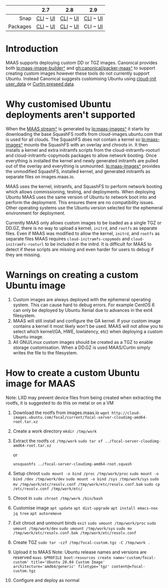 <!-- deb-2-7-cli
||2.7|2.8|2.9|
|-----:|:-----:|:-----:|:-----:|
|Snap|[CLI](/t/creating-a-custom-ubuntu-image-snap-2-7-cli/2562) ~ [UI](/t/creating-a-custom-ubuntu-image-snap-2-7-ui/2563)|[CLI](/t/creating-a-custom-ubuntu-image-snap-2-8-cli/2564) ~ [UI](/t/creating-a-custom-ubuntu-image-snap-2-8-ui/2565)|[CLI](/t/creating-a-custom-ubuntu-image-snap-2-9-cli/2566) ~ [UI](/t/creating-a-custom-ubuntu-image-snap-2-9-ui/2567)|
|Packages|CLI ~ [UI](/t/creating-a-custom-ubuntu-image-deb-2-7-ui/2569)|[CLI](/t/creating-a-custom-ubuntu-image-deb-2-8-cli/2570) ~ [UI](/t/creating-a-custom-ubuntu-image-deb-2-8-ui/2571)|[CLI](/t/creating-a-custom-ubuntu-image-deb-2-9-cli/2572) ~ [UI](/t/creating-a-custom-ubuntu-image-deb-2-9-ui/2573)|
 deb-2-7-cli -->

<!-- deb-2-7-ui
||2.7|2.8|2.9|
|-----:|:-----:|:-----:|:-----:|
|Snap|[CLI](/t/creating-a-custom-ubuntu-image-snap-2-7-cli/2562) ~ [UI](/t/creating-a-custom-ubuntu-image-snap-2-7-ui/2563)|[CLI](/t/creating-a-custom-ubuntu-image-snap-2-8-cli/2564) ~ [UI](/t/creating-a-custom-ubuntu-image-snap-2-8-ui/2565)|[CLI](/t/creating-a-custom-ubuntu-image-snap-2-9-cli/2566) ~ [UI](/t/creating-a-custom-ubuntu-image-snap-2-9-ui/2567)|
|Packages|[CLI](/t/creating-a-custom-ubuntu-image-deb-2-7-cli/2568) ~ UI|[CLI](/t/creating-a-custom-ubuntu-image-deb-2-8-cli/2570) ~ [UI](/t/creating-a-custom-ubuntu-image-deb-2-8-ui/2571)|[CLI](/t/creating-a-custom-ubuntu-image-deb-2-9-cli/2572) ~ [UI](/t/creating-a-custom-ubuntu-image-deb-2-9-ui/2573)|
 deb-2-7-ui -->

<!-- deb-2-8-cli
||2.7|2.8|2.9|
|-----:|:-----:|:-----:|:-----:|
|Snap|[CLI](/t/creating-a-custom-ubuntu-image-snap-2-7-cli/2562) ~ [UI](/t/creating-a-custom-ubuntu-image-snap-2-7-ui/2563)|[CLI](/t/creating-a-custom-ubuntu-image-snap-2-8-cli/2564) ~ [UI](/t/creating-a-custom-ubuntu-image-snap-2-8-ui/2565)|[CLI](/t/creating-a-custom-ubuntu-image-snap-2-9-cli/2566) ~ [UI](/t/creating-a-custom-ubuntu-image-snap-2-9-ui/2567)|
|Packages|[CLI](/t/creating-a-custom-ubuntu-image-deb-2-7-cli/2568) ~ [UI](/t/creating-a-custom-ubuntu-image-deb-2-7-ui/2569)|CLI ~ [UI](/t/creating-a-custom-ubuntu-image-deb-2-8-ui/2571)|[CLI](/t/creating-a-custom-ubuntu-image-deb-2-9-cli/2572) ~ [UI](/t/creating-a-custom-ubuntu-image-deb-2-9-ui/2573)|
 deb-2-8-cli -->

<!-- deb-2-8-ui
||2.7|2.8|2.9|
|-----:|:-----:|:-----:|:-----:|
|Snap|[CLI](/t/creating-a-custom-ubuntu-image-snap-2-7-cli/2562) ~ [UI](/t/creating-a-custom-ubuntu-image-snap-2-7-ui/2563)|[CLI](/t/creating-a-custom-ubuntu-image-snap-2-8-cli/2564) ~ [UI](/t/creating-a-custom-ubuntu-image-snap-2-8-ui/2565)|[CLI](/t/creating-a-custom-ubuntu-image-snap-2-9-cli/2566) ~ [UI](/t/creating-a-custom-ubuntu-image-snap-2-9-ui/2567)|
|Packages|[CLI](/t/creating-a-custom-ubuntu-image-deb-2-7-cli/2568) ~ [UI](/t/creating-a-custom-ubuntu-image-deb-2-7-ui/2569)|[CLI](/t/creating-a-custom-ubuntu-image-deb-2-8-cli/2570) ~ UI|[CLI](/t/creating-a-custom-ubuntu-image-deb-2-9-cli/2572) ~ [UI](/t/creating-a-custom-ubuntu-image-deb-2-9-ui/2573)|
 deb-2-8-ui -->

||2.7|2.8|2.9|
|-----:|:-----:|:-----:|:-----:|
|Snap|[CLI](/t/creating-a-custom-ubuntu-image-snap-2-7-cli/2562) ~ [UI](/t/creating-a-custom-ubuntu-image-snap-2-7-ui/2563)|[CLI](/t/creating-a-custom-ubuntu-image-snap-2-8-cli/2564) ~ [UI](/t/creating-a-custom-ubuntu-image-snap-2-8-ui/2565)|[CLI](/t/creating-a-custom-ubuntu-image-snap-2-9-cli/2566) ~ [UI](/t/creating-a-custom-ubuntu-image-snap-2-9-ui/2567)|
|Packages|[CLI](/t/creating-a-custom-ubuntu-image-deb-2-7-cli/2568) ~ [UI](/t/creating-a-custom-ubuntu-image-deb-2-7-ui/2569)|[CLI](/t/creating-a-custom-ubuntu-image-deb-2-8-cli/2570) ~ [UI](/t/creating-a-custom-ubuntu-image-deb-2-8-ui/2571)|CLI ~ [UI](/t/creating-a-custom-ubuntu-image-deb-2-9-ui/2573)|

<!-- deb-2-9-ui
||2.7|2.8|2.9|
|-----:|:-----:|:-----:|:-----:|
|Snap|[CLI](/t/creating-a-custom-ubuntu-image-snap-2-7-cli/2562) ~ [UI](/t/creating-a-custom-ubuntu-image-snap-2-7-ui/2563)|[CLI](/t/creating-a-custom-ubuntu-image-snap-2-8-cli/2564) ~ [UI](/t/creating-a-custom-ubuntu-image-snap-2-8-ui/2565)|[CLI](/t/creating-a-custom-ubuntu-image-snap-2-9-cli/2566) ~ [UI](/t/creating-a-custom-ubuntu-image-snap-2-9-ui/2567)|
|Packages|[CLI](/t/creating-a-custom-ubuntu-image-deb-2-7-cli/2568) ~ [UI](/t/creating-a-custom-ubuntu-image-deb-2-7-ui/2569)|[CLI](/t/creating-a-custom-ubuntu-image-deb-2-8-cli/2570) ~ [UI](/t/creating-a-custom-ubuntu-image-deb-2-8-ui/2571)|[CLI](/t/creating-a-custom-ubuntu-image-deb-2-9-cli/2572) ~ UI|
 deb-2-9-ui -->

<!-- snap-2-7-cli
||2.7|2.8|2.9|
|-----:|:-----:|:-----:|:-----:|
|Snap|CLI ~ [UI](/t/creating-a-custom-ubuntu-image-snap-2-7-ui/2563)|[CLI](/t/creating-a-custom-ubuntu-image-snap-2-8-cli/2564) ~ [UI](/t/creating-a-custom-ubuntu-image-snap-2-8-ui/2565)|[CLI](/t/creating-a-custom-ubuntu-image-snap-2-9-cli/2566) ~ [UI](/t/creating-a-custom-ubuntu-image-snap-2-9-ui/2567)|
|Packages|[CLI](/t/creating-a-custom-ubuntu-image-deb-2-7-cli/2568) ~ [UI](/t/creating-a-custom-ubuntu-image-deb-2-7-ui/2569)|[CLI](/t/creating-a-custom-ubuntu-image-deb-2-8-cli/2570) ~ [UI](/t/creating-a-custom-ubuntu-image-deb-2-8-ui/2571)|[CLI](/t/creating-a-custom-ubuntu-image-deb-2-9-cli/2572) ~ [UI](/t/creating-a-custom-ubuntu-image-deb-2-9-ui/2573)|
 snap-2-7-cli -->

<!-- snap-2-7-ui
||2.7|2.8|2.9|
|-----:|:-----:|:-----:|:-----:|
|Snap|[CLI](/t/creating-a-custom-ubuntu-image-snap-2-7-cli/2562) ~ UI|[CLI](/t/creating-a-custom-ubuntu-image-snap-2-8-cli/2564) ~ [UI](/t/creating-a-custom-ubuntu-image-snap-2-8-ui/2565)|[CLI](/t/creating-a-custom-ubuntu-image-snap-2-9-cli/2566) ~ [UI](/t/creating-a-custom-ubuntu-image-snap-2-9-ui/2567)|
|Packages|[CLI](/t/creating-a-custom-ubuntu-image-deb-2-7-cli/2568) ~ [UI](/t/creating-a-custom-ubuntu-image-deb-2-7-ui/2569)|[CLI](/t/creating-a-custom-ubuntu-image-deb-2-8-cli/2570) ~ [UI](/t/creating-a-custom-ubuntu-image-deb-2-8-ui/2571)|[CLI](/t/creating-a-custom-ubuntu-image-deb-2-9-cli/2572) ~ [UI](/t/creating-a-custom-ubuntu-image-deb-2-9-ui/2573)|
 snap-2-7-ui -->

<!-- snap-2-8-cli
||2.7|2.8|2.9|
|-----:|:-----:|:-----:|:-----:|
|Snap|[CLI](/t/creating-a-custom-ubuntu-image-snap-2-7-cli/2562) ~ [UI](/t/creating-a-custom-ubuntu-image-snap-2-7-ui/2563)|CLI ~ [UI](/t/creating-a-custom-ubuntu-image-snap-2-8-ui/2565)|[CLI](/t/creating-a-custom-ubuntu-image-snap-2-9-cli/2566) ~ [UI](/t/creating-a-custom-ubuntu-image-snap-2-9-ui/2567)|
|Packages|[CLI](/t/creating-a-custom-ubuntu-image-deb-2-7-cli/2568) ~ [UI](/t/creating-a-custom-ubuntu-image-deb-2-7-ui/2569)|[CLI](/t/creating-a-custom-ubuntu-image-deb-2-8-cli/2570) ~ [UI](/t/creating-a-custom-ubuntu-image-deb-2-8-ui/2571)|[CLI](/t/creating-a-custom-ubuntu-image-deb-2-9-cli/2572) ~ [UI](/t/creating-a-custom-ubuntu-image-deb-2-9-ui/2573)|
 snap-2-8-cli -->

<!-- snap-2-8-ui
||2.7|2.8|2.9|
|-----:|:-----:|:-----:|:-----:|
|Snap|[CLI](/t/creating-a-custom-ubuntu-image-snap-2-7-cli/2562) ~ [UI](/t/creating-a-custom-ubuntu-image-snap-2-7-ui/2563)|[CLI](/t/creating-a-custom-ubuntu-image-snap-2-8-cli/2564) ~ UI|[CLI](/t/creating-a-custom-ubuntu-image-snap-2-9-cli/2566) ~ [UI](/t/creating-a-custom-ubuntu-image-snap-2-9-ui/2567)|
|Packages|[CLI](/t/creating-a-custom-ubuntu-image-deb-2-7-cli/2568) ~ [UI](/t/creating-a-custom-ubuntu-image-deb-2-7-ui/2569)|[CLI](/t/creating-a-custom-ubuntu-image-deb-2-8-cli/2570) ~ [UI](/t/creating-a-custom-ubuntu-image-deb-2-8-ui/2571)|[CLI](/t/creating-a-custom-ubuntu-image-deb-2-9-cli/2572) ~ [UI](/t/creating-a-custom-ubuntu-image-deb-2-9-ui/2573)|
 snap-2-8-ui -->

<!-- snap-2-9-cli
||2.7|2.8|2.9|
|-----:|:-----:|:-----:|:-----:|
|Snap|[CLI](/t/creating-a-custom-ubuntu-image-snap-2-7-cli/2562) ~ [UI](/t/creating-a-custom-ubuntu-image-snap-2-7-ui/2563)|[CLI](/t/creating-a-custom-ubuntu-image-snap-2-8-cli/2564) ~ [UI](/t/creating-a-custom-ubuntu-image-snap-2-8-ui/2565)|CLI ~ [UI](/t/creating-a-custom-ubuntu-image-snap-2-9-ui/2567)|
|Packages|[CLI](/t/creating-a-custom-ubuntu-image-deb-2-7-cli/2568) ~ [UI](/t/creating-a-custom-ubuntu-image-deb-2-7-ui/2569)|[CLI](/t/creating-a-custom-ubuntu-image-deb-2-8-cli/2570) ~ [UI](/t/creating-a-custom-ubuntu-image-deb-2-8-ui/2571)|[CLI](/t/creating-a-custom-ubuntu-image-deb-2-9-cli/2572) ~ [UI](/t/creating-a-custom-ubuntu-image-deb-2-9-ui/2573)|
 snap-2-9-cli -->

<!-- snap-2-9-ui
||2.7|2.8|2.9|
|-----:|:-----:|:-----:|:-----:|
|Snap|[CLI](/t/creating-a-custom-ubuntu-image-snap-2-7-cli/2562) ~ [UI](/t/creating-a-custom-ubuntu-image-snap-2-7-ui/2563)|[CLI](/t/creating-a-custom-ubuntu-image-snap-2-8-cli/2564) ~ [UI](/t/creating-a-custom-ubuntu-image-snap-2-8-ui/2565)|[CLI](/t/creating-a-custom-ubuntu-image-snap-2-9-cli/2566) ~ UI|
|Packages|[CLI](/t/creating-a-custom-ubuntu-image-deb-2-7-cli/2568) ~ [UI](/t/creating-a-custom-ubuntu-image-deb-2-7-ui/2569)|[CLI](/t/creating-a-custom-ubuntu-image-deb-2-8-cli/2570) ~ [UI](/t/creating-a-custom-ubuntu-image-deb-2-8-ui/2571)|[CLI](/t/creating-a-custom-ubuntu-image-deb-2-9-cli/2572) ~ [UI](/t/creating-a-custom-ubuntu-image-deb-2-9-ui/2573)|
 snap-2-9-ui -->

# Introduction

<!-- deb-2-7-cli
MAAS supports deploying custom DD or TGZ images. Canonical provides both [lp:maas-image-builder^](https://launchpad.net/maas-image-builder) and [gh:canonical/packer-maas^](https://github.com/canonical/packer-maas) to support creating custom images however these tools do not currently support Ubuntu. Instead Canonical suggests customising Ubuntu using [cloud-init user_data](https://discourse.maas.io/t/customizing-maas-deployments-with-cloud-init/165) or [Curtin preseed data](/t/custom-machine-setup/2592).
 deb-2-7-cli -->

<!-- deb-2-7-ui
MAAS supports deploying custom DD or TGZ images. Canonical provides both [lp:maas-image-builder^](https://launchpad.net/maas-image-builder) and [gh:canonical/packer-maas^](https://github.com/canonical/packer-maas) to support creating custom images however these tools do not currently support Ubuntu. Instead Canonical suggests customising Ubuntu using [cloud-init user_data](https://discourse.maas.io/t/customizing-maas-deployments-with-cloud-init/165) or [Curtin preseed data](/t/custom-machine-setup/2593).
 deb-2-7-ui -->

<!-- deb-2-8-cli
MAAS supports deploying custom DD or TGZ images. Canonical provides both [lp:maas-image-builder^](https://launchpad.net/maas-image-builder) and [gh:canonical/packer-maas^](https://github.com/canonical/packer-maas) to support creating custom images however these tools do not currently support Ubuntu. Instead Canonical suggests customising Ubuntu using [cloud-init user_data](https://discourse.maas.io/t/customizing-maas-deployments-with-cloud-init/165) or [Curtin preseed data](/t/custom-machine-setup/2594).
 deb-2-8-cli -->

<!-- deb-2-8-ui
MAAS supports deploying custom DD or TGZ images. Canonical provides both [lp:maas-image-builder^](https://launchpad.net/maas-image-builder) and [gh:canonical/packer-maas^](https://github.com/canonical/packer-maas) to support creating custom images however these tools do not currently support Ubuntu. Instead Canonical suggests customising Ubuntu using [cloud-init user_data](https://discourse.maas.io/t/customizing-maas-deployments-with-cloud-init/165) or [Curtin preseed data](/t/custom-machine-setup/2595).
 deb-2-8-ui -->

MAAS supports deploying custom DD or TGZ images. Canonical provides both [lp:maas-image-builder^](https://launchpad.net/maas-image-builder) and [gh:canonical/packer-maas^](https://github.com/canonical/packer-maas) to support creating custom images however these tools do not currently support Ubuntu. Instead Canonical suggests customising Ubuntu using [cloud-init user_data](https://discourse.maas.io/t/customizing-maas-deployments-with-cloud-init/165) or [Curtin preseed data](/t/custom-machine-setup/2596).

<!-- deb-2-9-ui
MAAS supports deploying custom DD or TGZ images. Canonical provides both [lp:maas-image-builder^](https://launchpad.net/maas-image-builder) and [gh:canonical/packer-maas^](https://github.com/canonical/packer-maas) to support creating custom images however these tools do not currently support Ubuntu. Instead Canonical suggests customising Ubuntu using [cloud-init user_data](https://discourse.maas.io/t/customizing-maas-deployments-with-cloud-init/165) or [Curtin preseed data](/t/custom-machine-setup/2597).
 deb-2-9-ui -->

<!-- snap-2-7-cli
MAAS supports deploying custom DD or TGZ images. Canonical provides both [lp:maas-image-builder^](https://launchpad.net/maas-image-builder) and [gh:canonical/packer-maas^](https://github.com/canonical/packer-maas) to support creating custom images however these tools do not currently support Ubuntu. Instead Canonical suggests customising Ubuntu using [cloud-init user_data](https://discourse.maas.io/t/customizing-maas-deployments-with-cloud-init/165) or [Curtin preseed data](/t/custom-machine-setup/2586).
 snap-2-7-cli -->

<!-- snap-2-7-ui
MAAS supports deploying custom DD or TGZ images. Canonical provides both [lp:maas-image-builder^](https://launchpad.net/maas-image-builder) and [gh:canonical/packer-maas^](https://github.com/canonical/packer-maas) to support creating custom images however these tools do not currently support Ubuntu. Instead Canonical suggests customising Ubuntu using [cloud-init user_data](https://discourse.maas.io/t/customizing-maas-deployments-with-cloud-init/165) or [Curtin preseed data](/t/custom-machine-setup/2587).
 snap-2-7-ui -->

<!-- snap-2-8-cli
MAAS supports deploying custom DD or TGZ images. Canonical provides both [lp:maas-image-builder^](https://launchpad.net/maas-image-builder) and [gh:canonical/packer-maas^](https://github.com/canonical/packer-maas) to support creating custom images however these tools do not currently support Ubuntu. Instead Canonical suggests customising Ubuntu using [cloud-init user_data](https://discourse.maas.io/t/customizing-maas-deployments-with-cloud-init/165) or [Curtin preseed data](/t/custom-machine-setup/2588).
 snap-2-8-cli -->

<!-- snap-2-8-ui
MAAS supports deploying custom DD or TGZ images. Canonical provides both [lp:maas-image-builder^](https://launchpad.net/maas-image-builder) and [gh:canonical/packer-maas^](https://github.com/canonical/packer-maas) to support creating custom images however these tools do not currently support Ubuntu. Instead Canonical suggests customising Ubuntu using [cloud-init user_data](https://discourse.maas.io/t/customizing-maas-deployments-with-cloud-init/165) or [Curtin preseed data](/t/custom-machine-setup/2589).
 snap-2-8-ui -->

<!-- snap-2-9-cli
MAAS supports deploying custom DD or TGZ images. Canonical provides both [lp:maas-image-builder^](https://launchpad.net/maas-image-builder) and [gh:canonical/packer-maas^](https://github.com/canonical/packer-maas) to support creating custom images however these tools do not currently support Ubuntu. Instead Canonical suggests customising Ubuntu using [cloud-init user_data](https://discourse.maas.io/t/customizing-maas-deployments-with-cloud-init/165) or [Curtin preseed data](/t/custom-machine-setup/2590).
 snap-2-9-cli -->

<!-- snap-2-9-ui
MAAS supports deploying custom DD or TGZ images. Canonical provides both [lp:maas-image-builder^](https://launchpad.net/maas-image-builder) and [gh:canonical/packer-maas^](https://github.com/canonical/packer-maas) to support creating custom images however these tools do not currently support Ubuntu. Instead Canonical suggests customising Ubuntu using [cloud-init user_data](https://discourse.maas.io/t/customizing-maas-deployments-with-cloud-init/165) or [Curtin preseed data](/t/custom-machine-setup/2591).
 snap-2-9-ui -->

# Why customised Ubuntu deployments aren't supported
When the [MAAS stream^](https://images.maas.io/ephemeral-v3/daily/) is generated by [lp:maas-images^](https://launchpad.net/maas-images) it starts by downloading the base SquashFS rootfs from cloud-images.ubuntu.com that is used for all clouds. The SquashFS does not contain a kernel so [lp:maas-images^](https://launchpad.net/maas-images) mounts the SquashFS with an overlay and chroots in. It then  installs a kernel and extra initramfs scripts from the cloud-initramfs-rooturl and cloud-initramfs-copymods packages to allow network booting. Once everything is installed the kernel and newly generated initramfs are pulled out of the overlay and everything is unmounted. [lp:maas-images^](https://launchpad.net/maas-images) provides the unmodified SquashFS, installed kernel, and generated initramfs as separate files on images.maas.io.

MAAS uses the kernel, initramfs, and SquashFS to perform network booting which allows commissioning, testing, and deployments. When deploying Ubuntu MAAS uses the same version of Ubuntu to network boot into and perform the deployment. This ensures there are no compatibility issues. Other operating systems use the Ubuntu version selected for the ephemeral environment for deployment.

Currently MAAS only allows custom images to be loaded as a single TGZ or DD.GZ, there is no way to upload a kernel, `initrd`, and `rootfs` as separate files. Even if MAAS was modified to allow the kernel, `initrd`, and `rootfs` as separate files MAAS requires `cloud-initramfs-copymods` and `cloud-initramfs-rooturl` to be included in the initrd. It is difficult for MAAS to detect if these scripts are missing and even harder for users to debug if they are missing.

# Warnings on creating a custom Ubuntu image
1. Custom images are always deployed with the ephemeral operating system. This can cause hard to debug errors. For example CentOS 6 can only be deployed by Ubuntu Xenial due to advances in the ext4 filesystem.
2. MAAS will still install and configure the GA kernel. If your custom image contains a kernel it most likely won't be used. MAAS will not allow you to select which kernel(GA, HWE, lowlatency, etc) when deploying a custom Ubuntu image.
3. All GNU/Linux custom images should be created as a TGZ to enable storage customisation. When a DD.GZ is used MAAS/Curtin simply writes the file to the filesystem.

# How to create a custom Ubuntu image for MAAS

Note: LXD may prevent device files from being created when extracting the rootfs, it is suggested to do this on metal or on a VM

1. Download the rootfs from images.maas.io
    `wget http://cloud-images.ubuntu.com/focal/current/focal-server-cloudimg-amd64-root.tar.xz`
2. Create a work directory
    `mkdir /tmp/work`
3. Extract the rootfs
    `cd /tmp/work`
    `sudo tar xf ../focal-server-cloudimg-amd64-root.tar.xz`

    or

   `unsquashfs ../focal-server-cloudimg-amd64-root.squash`
4. Setup chroot
   `sudo mount -o bind /proc /tmp/work/proc`
   `sudo mount -o bind /dev /tmp/work/dev`
   `sudo mount -o bind /sys /tmp/work/sys`
   `sudo mv /tmp/work/etc/resolv.conf /tmp/work/etc/resolv.conf.bak`
   `sudo cp /etc/resolv.conf /tmp/work/etc/`
5. Chroot in
    `sudo chroot /tmp/work /bin/bash`
6. Customise image
    `apt update`
    `apt dist-upgrade`
   `apt install emacs-nox jq tree`
    `apt autoremove`
7. Exit chroot and unmount binds
  `exit`
   `sudo umount /tmp/work/proc`
   `sudo umount /tmp/work/dev`
   `sudo umount /tmp/work/sys`
   `sudo mv /tmp/work/etc/resolv.conf.bak /tmp/work/etc/resolv.conf`
8. Create TGZ
   `sudo tar -czf /tmp/focal-custom.tgz -C /tmp/work .`
9. Upload it to MAAS
    Note: Ubuntu release names and versions are reserved
    `maas $PROFILE boot-resources create name='custom/focal-custom' title='Ubuntu 20.04 Custom Image' architecture='amd64/generic' filetype='tgz' content@=focal-custom.tgz`
10. Configure and deploy as normal